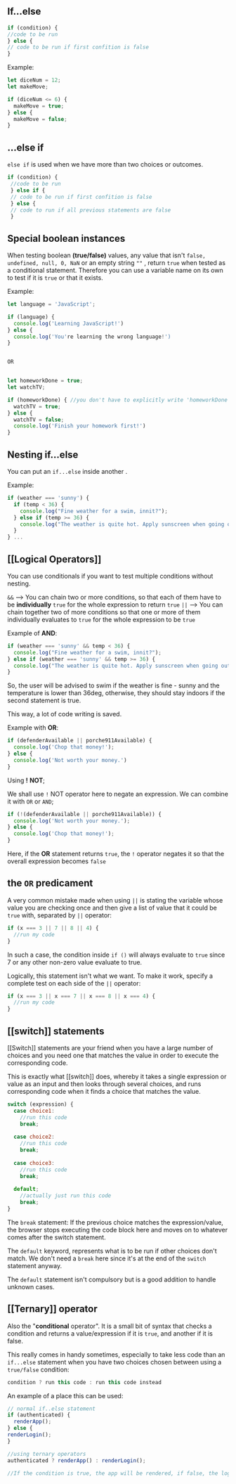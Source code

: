 ## If...else
 ```js
 if (condition) {
 //code to be run
 } else {
 // code to be run if first confition is false
 }
```

Example:
```js
let diceNum = 12;
let makeMove;

if (diceNum <= 6) {
  makeMove = true;
} else {
  makeMove = false;
}
```


## ...else if
`else if` is used when we have more than two choices or outcomes.

```js
if (condition) {
 //code to be run
 } else if {
 // code to be run if first confition is false
 } else {
 // code to run if all previous statements are false 
 }
```


## Special boolean instances
When testing boolean **(true/false)** values, any value that isn't `false, undefined, null, 0, NaN` or an empty string `""` , return `true` when tested as a conditional statement. Therefore you can use a variable name on its own to test if it is `true` or that it exists. 

Example:

```js
let language = 'JavaScript';

if (language) {
  console.log('Learning JavaScript!')
} else {
  console.log('You're learning the wrong language!')
}


OR


let homeworkDone = true;
let watchTV;

if (homeworkDone) { //you don't have to explicitly write 'homeworkDone === true;'
  watchTV = true;
} else {
  watchTV = false;
  console.log('Finish your homework first!')
}
```


## Nesting if...else

You can put an `if...else` inside another .

Example:

```js
if (weather === 'sunny') {
  if (temp < 36) {
    console.log("Fine weather for a swim, innit?");
  } else if (temp >= 36) {
    console.log("The weather is quite hot. Apply sunscreen when going out. Better yet, keep indoors and turn on the AC");
  }
} ...
```


## [[Logical Operators]]

You can use conditionals if you want to test multiple conditions without nesting.

`&&` --> You can chain two or more conditions, so that each of them have to be **individually** `true` for the whole expression to return `true`
`||` --> You can chain together two of more conditions so that one or more of them individually evaluates to `true` for the whole expression to be `true`

Example of **AND**:

```js
if (weather === 'sunny' && temp < 36) {
  console.log("Fine weather for a swim, innit?");
} else if (weather === 'sunny' && temp >= 36) {
  console.log("The weather is quite hot. Apply sunscreen when going out. Better yet, keep indoors and turn on the AC");
}
```

So, the user will be advised to swim if the weather is fine - sunny and the temperature is lower than 36deg, otherwise, they should stay indoors if the second statement is true.

This way, a lot of code writing is saved.

Example with **OR**:

```js
if (defenderAvailable || porche911Available) {
  console.log('Chop that money!');
} else {
  console.log('Not worth your money.')
}
```

Using **!** **NOT**;

We shall use `!` NOT operator here to negate an expression. We can combine it with `OR` or `AND`;

```js
if (!(defenderAvailable || porche911Available)) {
  console.log('Not worth your money.');
} else {
  console.log('Chop that money!');
}
```

Here, if the **OR** statement returns `true`, the `!` operator negates it so that the overall expression becomes `false`

## the `OR` predicament

A very common mistake made when using `||` is stating the variable whose value you are checking once and then give a list of value that it could be `true` with, separated by `||` operator:

```js
if (x === 3 || 7 || 8 || 4) {
  //run my code
}
```

In such a case, the condition inside `if ()` will always evaluate to `true` since 7 or any other non-zero value evaluate to true.

Logically, this statement isn't what we want. To make it work, specify a complete test on each side of the `||` operator:

```js
if (x === 3 || x === 7 || x === 8 || x === 4) {
  //run my code
}
```

## [[switch]] statements

[[Switch]] statements are your friend when you have a large number of choices and you need one that matches the value in order to execute the corresponding code.

This is exactly what [[switch]] does, whereby it takes a single expression or value as an input and then looks through several choices, and runs corresponding code when it finds a choice that matches the value.

```js
switch (expression) {
  case choice1:
    //run this code
    break;
    
  case choice2:
    //run this code
    break;
    
  case choice3:
    //run this code
    break;
    
  default;
    //actually just run this code
    break;
}
```

The `break` statement: If the previous choice matches the expression/value, the browser stops executing the code block here and moves on to whatever comes after the switch statement.

The `default` keyword, represents what is to be run if other choices don't match. We don't need a `break` here since it's at the end of the `switch` statement anyway.

The `default` statement isn't compulsory but is a good addition to handle unknown cases.

## [[Ternary]] operator

Also the "**conditional** operator". It is a small bit of syntax that checks a condition and returns a value/expression if it is `true`, and another if it is false.

This really comes in handy sometimes, especially to take less code than an `if...else` statement when you have two choices chosen between using a `true/false` condition:

```js
condition ? run this code : run this code instead
```

An example of a place this can be used:

```js
// normal if..else statement
if (authenticated) {
  renderApp();
} else {
renderLogin();
}

//using ternary operators
authenticated ? renderApp() : renderLogin();

//If the condition is true, the app will be rendered, if false, the login will be rendered
```



